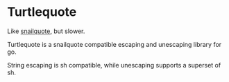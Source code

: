 # Turtlequote

Like [snailquote](https://github.com/euank/snailquote), but slower.

Turtlequote is a snailquote compatible escaping and unescaping library for go.

String escaping is sh compatible, while unescaping supports a superset of sh.
